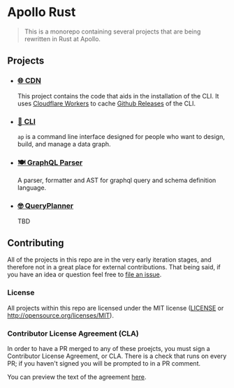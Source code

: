 # Apollo Rust

> This is a monorepo containing several projects that are being rewritten in Rust
> at Apollo.

## Projects

- ### [🌐 CDN](https://github.com/apollographql/rust/tree/main/cdn)

	This project contains the code that aids in the installation of the CLI.
	It uses [Cloudflare Workers] to cache [Github Releases] of the CLI.

	[Cloudflare Workers]: https://workers.cloudflare.com/
	[Github Releases]: https://github.com/apollographql/rust/releases

- ### [🚀 CLI](https://github.com/apollographql/rust/tree/main/cli)

	`ap` is a command line interface designed for people who want to design,
	 build, and manage a data graph.

- ### [🍽️ GraphQL Parser](https://github.com/apollographql/rust/tree/main/graphql-parser)

	A parser, formatter and AST for graphql query and schema definition language.

- ### [🤓 QueryPlanner](https://github.com/apollographql/rust/tree/main/query-planner)

	TBD

## Contributing

All of the projects in this repo are in the very early iteration stages, and therefore
not in a great place for external contributions. That being said, if you have an idea or
question feel free to [file an issue]. 

[file an issue]: https://github.com/apollographql/rust/issues/new/choose

### License

All projects within this repo are licensed under the MIT license
([LICENSE] or  http://opensource.org/licenses/MIT).

[LICENSE]: https://github.com/apollographql/rust/blob/main/LICENSE

### Contributor License Agreement (CLA)

In order to have a PR merged to any of these proejcts, you must sign a Contributor
License Agreement, or CLA. There is a check that runs on every PR; if you haven't
signed you will be prompted to in a PR comment.

You can preview the text of the agreement [here][CLA].

[CLA]: https://contribute.apollographql.com/
